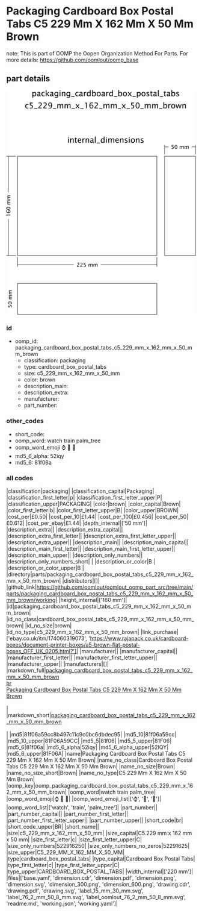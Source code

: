 # Packaging Cardboard Box Postal Tabs C5 229 Mm X 162 Mm X 50 Mm Brown  

note: This is part of OOMP the Oopen Organization Method For Parts. For more details: https://github.com/oomlout/oomp_base

##  part details

[![](dimension_600.png)](dimension.png)




### id
* oomp_id: packaging_cardboard_box_postal_tabs_c5_229_mm_x_162_mm_x_50_mm_brown
  * classification: packaging
  * type: cardboard_box_postal_tabs
  * size: c5_229_mm_x_162_mm_x_50_mm
  * color: brown
  * description_main: 
  * description_extra: 
  * manufacturer: 
  * part_number: 

### other_codes
* short_code: 
* oomp_word: watch train palm_tree
* oomp_word_emoji :watch: :train: :palm_tree:
* md5_6_alpha: 52iqy
* md5_6: 81f06a

### all codes 
|classification|packaging|
|classification_capital|Packaging|
|classification_first_letter|p|
|classification_first_letter_upper|P|
|classification_upper|PACKAGING|
|color|brown|
|color_capital|Brown|
|color_first_letter|b|
|color_first_letter_upper|B|
|color_upper|BROWN|
|cost_per|£0.50|
|cost_per_10|£1.44|
|cost_per_100|£0.456|
|cost_per_50|£0.612|
|cost_per_ebay|£1.44|
|depth_internal|['50 mm']|
|description_extra||
|description_extra_capital||
|description_extra_first_letter||
|description_extra_first_letter_upper||
|description_extra_upper||
|description_main||
|description_main_capital||
|description_main_first_letter||
|description_main_first_letter_upper||
|description_main_upper||
|description_only_numbers||
|description_only_numbers_short| |
|description_or_color|B |
|description_or_color_upper|B |
|directory|parts/packaging_cardboard_box_postal_tabs_c5_229_mm_x_162_mm_x_50_mm_brown|
|distributors|[]|
|github_link|https://github.com/oomlout/oomlout_oomp_part_src/tree/main/parts/packaging_cardboard_box_postal_tabs_c5_229_mm_x_162_mm_x_50_mm_brown/working|
|height_internal|['160 mm']|
|id|packaging_cardboard_box_postal_tabs_c5_229_mm_x_162_mm_x_50_mm_brown|
|id_no_class|cardboard_box_postal_tabs_c5_229_mm_x_162_mm_x_50_mm_brown|
|id_no_size|brown|
|id_no_type|c5_229_mm_x_162_mm_x_50_mm_brown|
|link_purchase|['ebay.co.uk/itm/174060319073', 'https://www.rajapack.co.uk/cardboard-boxes/document-printer-boxes/a5-brown-flat-postal-boxes_OFF_UK_0205.html?']|
|manufacturer||
|manufacturer_capital||
|manufacturer_first_letter||
|manufacturer_first_letter_upper||
|manufacturer_upper||
|manufacturers|[]|
|markdown_full|[packaging_cardboard_box_postal_tabs_c5_229_mm_x_162_mm_x_50_mm_brown](https://github.com/oomlout/oomlout_oomp_part_src/tree/main/parts/packaging_cardboard_box_postal_tabs_c5_229_mm_x_162_mm_x_50_mm_brown/working)<br>[br](https://github.com/oomlout/oomlout_oomp_part_src/tree/main/parts/packaging_cardboard_box_postal_tabs_c5_229_mm_x_162_mm_x_50_mm_brown/working)<br>[Packaging Cardboard Box Postal Tabs C5 229 Mm X 162 Mm X 50 Mm Brown](https://github.com/oomlout/oomlout_oomp_part_src/tree/main/parts/packaging_cardboard_box_postal_tabs_c5_229_mm_x_162_mm_x_50_mm_brown/working)<br><br>|
|markdown_short|[packaging_cardboard_box_postal_tabs_c5_229_mm_x_162_mm_x_50_mm_brown](https://github.com/oomlout/oomlout_oomp_part_src/tree/main/parts/packaging_cardboard_box_postal_tabs_c5_229_mm_x_162_mm_x_50_mm_brown/working)<br><br>|
|md5|81f06a59cc8b497c11c9c0bc6dbdec95|
|md5_10|81f06a59cc|
|md5_10_upper|81F06A59CC|
|md5_5|81f06|
|md5_5_upper|81F06|
|md5_6|81f06a|
|md5_6_alpha|52iqy|
|md5_6_alpha_upper|52IQY|
|md5_6_upper|81F06A|
|name|Packaging Cardboard Box Postal Tabs C5 229 Mm X 162 Mm X 50 Mm Brown|
|name_no_class|Cardboard Box Postal Tabs C5 229 Mm X 162 Mm X 50 Mm Brown|
|name_no_size|Brown|
|name_no_size_short|Brown|
|name_no_type|C5 229 Mm X 162 Mm X 50 Mm Brown|
|oomp_key|oomp_packaging_cardboard_box_postal_tabs_c5_229_mm_x_162_mm_x_50_mm_brown|
|oomp_word|watch train palm_tree|
|oomp_word_emoji|:watch: :train: :palm_tree:|
|oomp_word_emoji_list|[':watch:', ':train:', ':palm_tree:']|
|oomp_word_list|['watch', 'train', 'palm_tree']|
|part_number||
|part_number_capital||
|part_number_first_letter||
|part_number_first_letter_upper||
|part_number_upper||
|short_code|br|
|short_code_upper|BR|
|short_name||
|size|c5_229_mm_x_162_mm_x_50_mm|
|size_capital|C5.229 mm x 162 mm x 50 mm|
|size_first_letter|c|
|size_first_letter_upper|C|
|size_only_numbers|522916250|
|size_only_numbers_no_zeros|52291625|
|size_upper|C5_229_MM_X_162_MM_X_50_MM|
|type|cardboard_box_postal_tabs|
|type_capital|Cardboard Box Postal Tabs|
|type_first_letter|c|
|type_first_letter_upper|C|
|type_upper|CARDBOARD_BOX_POSTAL_TABS|
|width_internal|['220 mm']|
|files|['base.yaml', 'dimension.cdr', 'dimension.pdf', 'dimension.png', 'dimension.svg', 'dimension_300.png', 'dimension_600.png', 'drawing.cdr', 'drawing.pdf', 'drawing.svg', 'label_15_mm_30_mm.svg', 'label_76_2_mm_50_8_mm.svg', 'label_oomlout_76_2_mm_50_8_mm.svg', 'readme.md', 'working.json', 'working.yaml']|
